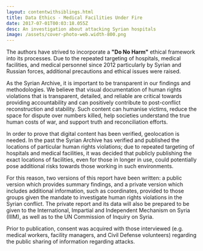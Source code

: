 ```yaml
---
layout: contentwithsiblings.html
title: Data Ethics - Medical Facilities Under Fire
date: 2017-07-01T00:03:18.055Z
desc: An investigation about attacking Syrian hospitals
image: /assets/cover-photo-web.width-800.png
---
```


The authors have strived to incorporate a **"Do No Harm"** ethical framework into its processes. Due to the repeated targeting of hospitals, medical facilities, and medical personnel since 2012 particularly by Syrian and Russian forces, additional precautions and ethical issues were raised.

As the Syrian Archive, it is important to be transparent in our findings and methodologies. We believe that visual documentation of human rights violations that is transparent, detailed, and reliable are critical towards providing accountability and can positively contribute to post-conflict reconstruction and stability. Such content can humanise victims, reduce the space for dispute over numbers killed, help societies understand the true human costs of war, and support truth and reconciliation efforts.

In order to prove that digital content has been verified, geolocation is needed. In the past the Syrian Archive has verified and published the locations of particular human rights violations; due to repeated targeting of hospitals and medical facilities, it was decided that publicly publishing the exact locations of facilities, even for those in longer in use, could potentially pose additional risks towards those working in such environments.

For this reason, two versions of this report have been written: a public version which provides summary findings, and a private version which includes additional information, such as coordinates, provided to those groups given the mandate to investigate human rights violations in the Syrian conflict. The private report and its data will also be prepared to be given to the International, Impartial and Independent Mechanism on Syria (IIIM), as well as to the UN Commission of Inquiry on Syria.

Prior to publication, consent was acquired with those interviewed (e.g. medical workers, facility managers, and Civil Defense volunteers) regarding the public sharing of information regarding attacks.
